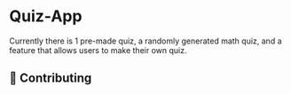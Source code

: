 # Quiz-App

Currently there is 1 pre-made quiz, a randomly generated math quiz, and a feature that allows users to make their own quiz.

## 🤝 Contributing
